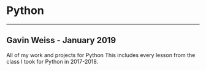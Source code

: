 # Python
-----------------------------
Gavin Weiss - January 2019
-----------------------------
All of my work and projects for Python
This includes every lesson from the class I took for Python in 2017-2018. 

